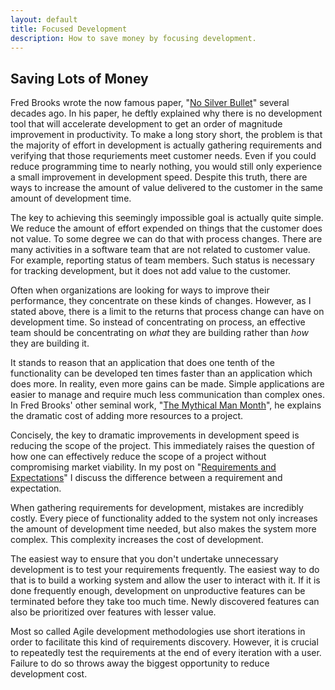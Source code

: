 ```yaml
---
layout: default
title: Focused Development
description: How to save money by focusing development.
---
```

## Saving Lots of Money

Fred Brooks wrote the now famous paper, 
"[No Silver Bullet](http://www.cs.nott.ac.uk/~cah/G51ISS/Documents/NoSilverBullet.html)" 
several decades ago.  In his paper, he deftly 
explained why there is no development tool that will accelerate development
to get an order of magnitude improvement in productivity.  To make a long
story short, the problem is that the majority of effort in development
is actually gathering requirements and verifying that those requriements
meet customer needs.  Even if you could reduce programming time
to nearly nothing, you would still only experience a small improvement
in development speed.  Despite this truth, there are ways to increase
the amount of value delivered to the customer in the same amount of
development time.

The key to achieving this seemingly impossible goal is actually quite
simple.  We reduce the amount of effort expended on things
that the customer does not value.  To some degree we can do that
with process changes. There are many activities in a software team
that are not related to customer value.  For example, reporting
status of team members.  Such status is necessary for tracking
development, but it does not add value to the customer.  

Often when organizations are looking for ways to improve their
performance, they concentrate on these kinds of changes.  However,
as I stated above, there is a limit to the returns that process change
can have on development time.  So instead of concentrating on
process, an effective team should be concentrating on <em>what</em>
they are building rather than <em>how</em> they are building it.

It stands to reason that an application that does one tenth of
the functionality can be developed ten times faster than an
application which does more.  In reality, even more gains can
be made.  Simple applications are easier to manage and require
much less communication than complex ones. In Fred Brooks' other seminal work,
"[The Mythical Man Month](http://en.wikipedia.org/wiki/The_Mythical_Man-Month)",
he explains the dramatic cost of adding more resources to a project.

Concisely, the key to dramatic improvements in development speed
is reducing the scope of the project.  This immediately raises the
question of how one can effectively reduce the scope of a project
without compromising market viability.  In my post on
"[Requirements and Expectations](/2012/04/19/requirements)" 
I discuss the difference between a requirement and expectation.

When gathering requirements for development, mistakes are incredibly
costly.  Every piece of functionality added to the system not only
increases the amount of development time needed, but also makes the
system more complex.  This complexity increases the cost of development.

The easiest way to ensure that you don't undertake unnecessary
development is to test your requirements frequently. The easiest
way to do that is to build a working system and allow the user to
interact with it.  If it is done frequently enough, development on
unproductive features can be terminated before they take too much
time.  Newly discovered features can also be prioritized over
features with lesser value.

Most so called Agile development methodologies use short iterations
in order to facilitate this kind of requirements discovery.  However,
it is crucial to repeatedly test the requirements at the end of every
iteration with a user.  Failure to do so throws away the biggest
opportunity to reduce development cost.


